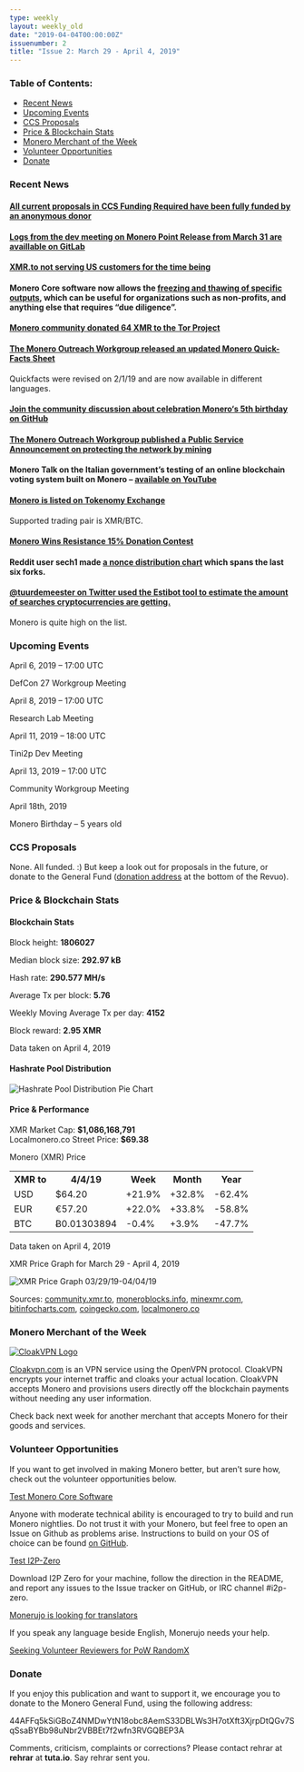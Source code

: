 ```yaml
---
type: weekly
layout: weekly_old
date: "2019-04-04T00:00:00Z"
issuenumber: 2
title: "Issue 2: March 29 - April 4, 2019"
---
```


<h3>Table of Contents:</h3>
<ul class="contents">
    <li><a href="#news">Recent News</a></li>
    <li><a href="#events">Upcoming Events</a></li>
    <li><a href="#proposals">CCS Proposals</a></li>
    <li><a href="#stats">Price & Blockchain Stats</a></li>
    <li><a href="#merchant">Monero Merchant of the Week</a></li>
    <li><a href="#volunteer">Volunteer Opportunities</a></li>
    <li><a href="#donate">Donate</a></li>
</ul>

<h3 id="news">Recent News</h3>

<div class="newsbyte">
    <h4>
        <a href="https://www.reddit.com/r/Monero/comments/b7s97g/some_generous_donors_topped_off_all_of_the/" target="_blank">All current proposals in CCS Funding Required have been fully funded by an anonymous donor</a>
    </h4>
</div>

<div class="newsbyte">
    <h4>
        <a href="https://repo.getmonero.org/monero-project/monero-site/blob/989dfe4db6d25e64b997f203bcb9fa913ccc5120/_posts/2019-03-31-logs-for-the-dev-meeting-held-on-2019-03-31.md" target="_blank">Logs from the dev meeting on Monero Point Release from March 31 are availlable on GitLab</a>
    </h4>
</div>

<div class="newsbyte">
    <h4>
        <a href="https://www.reddit.com/r/Monero/comments/b73rng/xmrto_not_serving_us_customers_for_the_time_being/" target="_blank">XMR.to not serving US customers for the time being</a>
    </h4>
</div>

<div class="newsbyte">
    <h4>
        Monero Core software now allows the <a href="https://twitter.com/JEhrenhofer/status/1112745292301041664" target="_blank">freezing and thawing of specific outputs</a>, which can be useful for organizations such as non-profits, and anything else that requires “due diligence”.
    </h4>
</div>

<div class="newsbyte">
    <h4>
        <a href="https://twitter.com/elkakai/status/1113139958716469249" target="_blank">Monero community donated 64 XMR to the Tor Project</a>
    </h4>
</div>

<div class="newsbyte">
    <h4>
        <a href="https://www.reddit.com/r/Monero/comments/b6pbhj/monero_quickfacts_sheet_revised_212019/" target="_blank">The Monero Outreach Workgroup released an updated Monero Quick-Facts Sheet</a>
    </h4>
    <p>Quickfacts were revised on 2/1/19 and are now available in different languages.</p>
</div>

<div class="newsbyte">
    <h4>
        <a href="https://github.com/monero-project/meta/issues/324" target="_blank">Join the community discussion about celebration Monero‘s 5th birthday on GitHub</a>
    </h4>
</div>

<div class="newsbyte">
    <h4>
        <a href="https://www.monerooutreach.org/mine-to-support-the-network.php" target="_blank">The Monero Outreach Workgroup published a Public Service Announcement on protecting the network by mining</a>
    </h4> 
</div>

<div class="newsbyte">
    <h4>
        Monero Talk on the Italian government’s testing of an online blockchain voting system built on Monero – <a href="https://www.youtube.com/watch?v=LLabc2nPE7o" target="_blank">available on YouTube</a>
    </h4>
</div>
 

<div class="newsbyte">
    <h4><a href="https://www.reddit.com/r/Monero/comments/b7z8g0/monero_listed_on_tokenomy_exchange/" target="_blank">Monero is listed on Tokenomy Exchange</a></h4>
    <p>Supported trading pair is XMR/BTC.</p>
</div>

<div class="newsbyte">
    <h4>
        <a href="https://medium.com/resistanceio/monero-wins-the-donation-contest-e1e7f771ac12" target="_blank">Monero Wins Resistance 15% Donation Contest</a>
    </h4>
</div>

<div class="newsbyte">
    <h4>
        Reddit user sech1 made <a href="https://cdn.discordapp.com/attachments/494821900711886848/561498176973045770/nonces.png" target="_blank">a nonce distribution chart</a> which spans the last six forks.
    </h4>
</div>

<div class="newsbyte">
    <h4>
        <a href="https://twitter.com/TuurDemeester/status/1111131198020112385" target="_blank">@tuurdemeester on Twitter used the Estibot tool to estimate the amount of searches cryptocurrencies are getting.</a>
    </h4>
    <p>Monero is quite high on the list.</p>
</div>

<h3 id="events">Upcoming Events</h3>

<div class="event">
    <p class="date">April 6, 2019 – 17:00 UTC</p>
    <p>DefCon 27 Workgroup Meeting</p>
</div>

<div class="event">
    <p class="date" markdown="1">April 8, 2019 – 17:00 UTC</p>
    <p markdown="1">Research Lab Meeting</p>
</div>

<div class="event">
    <p class="date" markdown="1">April 11, 2019 – 18:00 UTC</p>
    <p markdown="1">Tini2p Dev Meeting</p>
</div>

<div class="event">
    <p class="date" markdown="1">April 13, 2019 – 17:00 UTC</p>
    <p markdown="1">Community Workgroup Meeting</p>
</div>

<div class="event">
    <p class="date" markdown="1">April 18th, 2019</p>
    <p markdown="1">Monero Birthday – 5 years old</p>
</div>

<h3 id="proposals">CCS Proposals</h3>

None. All funded. :) But keep a look out for proposals in the future, or donate to the General Fund (<a href="#donate">donation address</a> at the bottom of the Revuo).

<h3 id="stats">Price & Blockchain Stats</h3>

<h4 class="stat">Blockchain Stats</h4>

<div class="bcstats">
    <p>Block height: <b>1806027</b></p>
    <p>Median block size: <b>292.97 kB</b></p>
    <p>Hash rate: <b>290.577 MH/s</b></p>
    <p>Average Tx per block: <b>5.76</b></p>
    <p>Weekly Moving Average Tx per day: <b>4152</b></p>
    <p>Block reward: <b>2.95 XMR</b></p>
</div>
<p class="note">Data taken on April 4, 2019</p>

<h4 class="stat">Hashrate Pool Distribution</h4>
<p><img src="/img/hashrate-pool-distribution-0404.png" alt="Hashrate Pool Distribution Pie Chart"/></p>

<h4 class="stat">Price & Performance</h4>

<div class="price-intro">XMR Market Cap:  <b>$1,086,168,791</b><br>Localmonero.co Street Price: <b>$69.38</b></div>

<p class="table-title">Monero (XMR) Price</p>
<table class="price-table">
  <tr class="row1">
    <th>XMR to</th>
    <th>4/4/19</th>
    <th>Week</th>
    <th>Month</th>
    <th>Year</th>
  </tr>
  <tr>
    <td data-th="XMR to">USD</td>
    <td data-th="03/29/19">$64.20</td>
    <td data-th="Week" class="green">+21.9%</td>
    <td data-th="Month" class="green">+32.8%</td>
    <td data-th="Year" class="red">-62.4%</td>
  </tr>
  <tr class="row3">
    <td data-th="XMR to">EUR</td>
    <td data-th="03/29/19">€57.20</td>
    <td data-th="Week" class="green">+22.0%</td>
    <td data-th="Month" class="green">+33.8%</td>
    <td data-th="Year" class="red">-58.8%</td>
  </tr>
  <tr>
    <td data-th="XMR to">BTC</td>
    <td data-th="03/29/19">Ƀ0.01303894</td>
    <td data-th="Week" class="red">-0.4%</td>
    <td data-th="Month" class="green">+3.9%</td>
    <td data-th="Year" class="red">-47.7%</td>
  </tr>
</table>
<p class="note">Data taken on April 4, 2019</p>

<p class="table-title">XMR Price Graph for March 29 - April 4, 2019</p>

![XMR Price Graph 03/29/19-04/04/19](/img/weekly-chart-0404.png "XMR Price Graph 03/22/19-03/29/19") 

Sources: <a href="https://community.xmr.to/explorer/mainnet/" target="_blank">community.xmr.to</a>, <a href="https://moneroblocks.info/stats/transaction-stats" target="_blank">moneroblocks.info</a>, <a href="https://minexmr.com/pools.html" target="_blank">minexmr.com</a>, <a href="https://bitinfocharts.com/monero/" target="_blank">bitinfocharts.com</a>, <a href="https://www.coingecko.com/" target="_blank">coingecko.com</a>, <a href="https://localmonero.co/" target="_blank">localmonero.co</a>

<h3 id="merchant">Monero Merchant of the Week</h3>

<a href="http://cloakvpn.com/" target="_blank"><img src="/img/cloakvpnlogo.jpg" alt="CloakVPN Logo" class="merchant-img" id="cloakvpn"></a>

<a href="http://cloakvpn.com/" target="_blank">Cloakvpn.com</a> is an VPN service using the OpenVPN protocol. CloakVPN encrypts your internet traffic and cloaks your actual location. CloakVPN accepts Monero and provisions users directly off the blockchain payments without needing any user information.

Check back next week for another merchant that accepts Monero for their goods and services.

<h3 id="volunteer">Volunteer Opportunities</h3>

<p>If you want to get involved in making Monero better, but aren’t sure how, check out the volunteer opportunities below.</p>

<p class="date"><a href="https://github.com/monero-project/monero" target="_blank">Test Monero Core Software</a></p>
<p>Anyone with moderate technical ability is encouraged to try to build and run Monero nightlies. Do not trust it with your Monero, but feel free to open an Issue on Github as problems arise. Instructions to build on your OS of choice can be found <a href="https://github.com/monero-project/monero#compiling-monero-from-source" target="_blank">on GitHub</a>. </p>

<p class="date"><a href="https://github.com/i2p-zero/i2p-zero/releases" target="_blank">Test I2P-Zero</a></p>
<p>Download I2P Zero for your machine, follow the direction in the README, and report any issues to the Issue tracker on GitHub, or IRC channel #i2p-zero.</p>

<p class="date"><a href="https://www.reddit.com/r/Monero/comments/b11aec/call_for_contributors_new_strings_for_monerujo_we/" target="_blank">Monerujo is looking for translators</a></p>
<p>If you speak any language beside English, Monerujo needs your help.</p>  

<p><a href="https://www.reddit.com/r/Monero/comments/b5fe5j/psa_seeking_volunteer_reviewers_for_pow_randomx/" target="_blank">Seeking Volunteer Reviewers for PoW RandomX</a></p>

<h3 id="donate">Donate</h3>

<p markdown="1">If you enjoy this publication and want to support it, we encourage you to donate to the Monero General Fund, using the following address:</p>

<p class="address" markdown="1">44AFFq5kSiGBoZ4NMDwYtN18obc8AemS33DBLWs3H7otXft3XjrpDtQGv7SqSsaBYBb98uNbr2VBBEt7f2wfn3RVGQBEP3A</p>

<!--p><a href="monero:44AFFq5kSiGBoZ4NMDwYtN18obc8AemS33DBLWs3H7otXft3XjrpDtQGv7SqSsaBYBb98uNbr2VBBEt7f2wfn3RVGQBEP3A" class="qr"><img src="/img/donate-monero.png"></a></p-->

Comments, criticism, complaints or corrections? Please contact rehrar at **rehrar** at **tuta.io**. Say rehrar sent you.